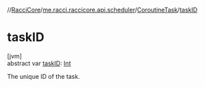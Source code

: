 //[RacciCore](../../../index.md)/[me.racci.raccicore.api.scheduler](../index.md)/[CoroutineTask](index.md)/[taskID](task-i-d.md)

# taskID

[jvm]\
abstract var [taskID](task-i-d.md): [Int](https://kotlinlang.org/api/latest/jvm/stdlib/kotlin/-int/index.html)

The unique ID of the task.
